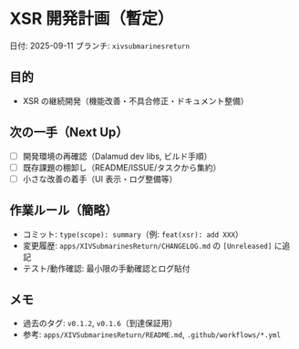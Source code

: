 # XSR 開発計画（暫定）

日付: 2025-09-11
ブランチ: `xivsubmarinesreturn`

## 目的
- XSR の継続開発（機能改善・不具合修正・ドキュメント整備）

## 次の一手（Next Up）
- [ ] 開発環境の再確認（Dalamud dev libs, ビルド手順）
- [ ] 既存課題の棚卸し（README/ISSUE/タスクから集約）
- [ ] 小さな改善の着手（UI 表示・ログ整備等）

## 作業ルール（簡略）
- コミット: `type(scope): summary`（例: `feat(xsr): add XXX`）
- 変更履歴: `apps/XIVSubmarinesReturn/CHANGELOG.md` の `[Unreleased]` に追記
- テスト/動作確認: 最小限の手動確認とログ貼付

## メモ
- 過去のタグ: `v0.1.2`, `v0.1.6`（到達保証用）
- 参考: `apps/XIVSubmarinesReturn/README.md`, `.github/workflows/*.yml`

